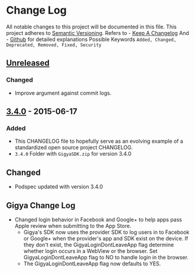 # Change Log
All notable changes to this project will be documented in this file.
This project adheres to [Semantic Versioning](http://semver.org/).
Refers to - [Keep A Changelog](http://keepachangelog.com/)
      And - [Github](https://3/olivierlacan/keep-a-changelog) for detailed explanations
Possible Keywords ` Added, Changed, Deprecated, Removed, Fixed, Security `

## [Unreleased][unreleased]
### Changed
- Improve argument against commit logs.

## [3.4.0] - 2015-06-17
### Added
- This CHANGELOG file to hopefully serve as an evolving example of a standardized open source project CHANGELOG.
- `3.4.0` Folder with `GigyaSDK.zip` for version 3.4.0

## Changed
- Podspec updated with version 3.4.0

## Gigya Change Log
- Changed login behavior in Facebook and Google+ to help apps pass Apple review when submitting to the App Store.
  - Gigya's SDK now uses the provider SDK to log users in to Facebook or Google+ when the provider's app and SDK exist on the device.
      If they don't exist, the GigyaLoginDontLeaveApp flag determine whether login occurs in a WebView or the browser.
      Set GigyaLoginDontLeaveApp flag to NO to handle login in the browser.
  - The GigyaLoginDontLeaveApp flag now defaults to YES.

[unreleased]: https://github.com/jshier/GigyaSDK/compare/3.4.0...HEAD
[3.4.0]: https://github.com/jshier/GigyaSDK/compare/3.4.0...3.3.2
